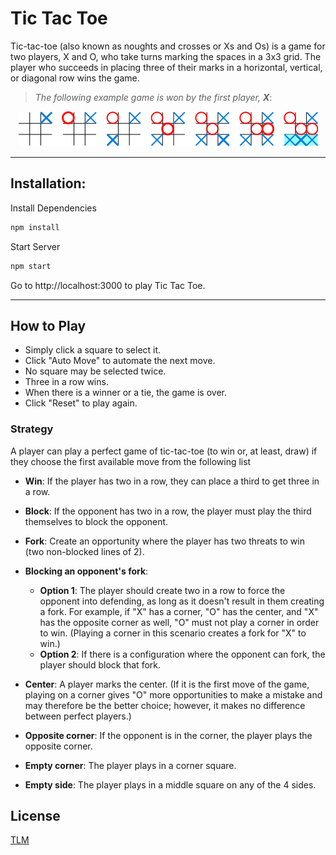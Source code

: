 # Tic Tac Toe

Tic-tac-toe (also known as noughts and crosses or Xs and Os) is a game for two players, X and O, who take turns marking the spaces in a 3x3 grid. The player who succeeds in placing three of their marks in a horizontal, vertical, or diagonal row wins the game.

>*The following example game is won by the first player, **X***:
<div style="text-align: center;">
<img src="./public/Tic-tac-toe-game.png"
    alt="Tic-Tac-Toe Image"/>
</div>

***

## Installation:

 Install Dependencies
```bash
npm install
``` 
Start Server
```bash
npm start
```

Go to http://localhost:3000 to play Tic Tac Toe.

***

## How to Play

* Simply click a square to select it. 
* Click "Auto Move" to automate the next move.
* No square may be selected twice.
* Three in a row wins.
* When there is a winner or a tie, the game is over.
* Click "Reset" to play again.

### Strategy

A player can play a perfect game of tic-tac-toe (to win or, at least, draw) if they choose the first available move from the following list

* **Win**: If the player has two in a row, they can place a third to get three in a row.

* **Block**: If the opponent has two in a row, the player must play the third themselves to block the opponent.
* **Fork**: Create an opportunity where the player has two threats to win (two non-blocked lines of 2).

* **Blocking an opponent's fork**:
    * **Option 1**: The player should create two in a row to force the opponent into defending, as long as it doesn't result in them creating a fork. For example, if "X" has a corner, "O" has the center, and "X" has the opposite corner as well, "O" must not play a corner in order to win. (Playing a corner in this scenario creates a fork for "X" to win.)
    * **Option 2**: If there is a configuration where the opponent can fork, the player should block that fork.
* **Center**: A player marks the center. (If it is the first move of the game, playing on a corner gives "O" more opportunities to make a mistake and may therefore be the better choice; however, it makes no difference between perfect players.)

* **Opposite corner**: If the opponent is in the corner, the player plays the opposite corner.

* **Empty corner**: The player plays in a corner square.

* **Empty side**: The player plays in a middle square on any of the 4 sides.

## License

  [TLM](LICENSE)